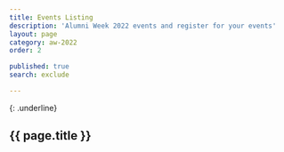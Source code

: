```yaml
---
title: Events Listing
description: 'Alumni Week 2022 events and register for your events'
layout: page
category: aw-2022
order: 2

published: true
search: exclude

---
```

{: .underline}
## {{ page.title }}

